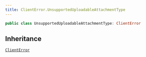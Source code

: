 ```yaml
---
title: ClientError.UnsupportedUploadableAttachmentType
---
```


``` swift
public class UnsupportedUploadableAttachmentType: ClientError 
```

## Inheritance

[`ClientError`](../../../errors/client-error)
